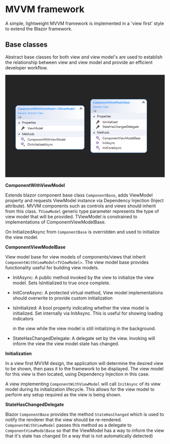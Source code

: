# MVVM framework

A simple, lightweight MVVM framework is implemented in a 'view first' style to extend the Blazor framework.

## Base classes

Abstract base classes for both view and view model's are used to establish the relationship between view and view model and provide an efficient developer workflow. 

![image-20210212113141653](..\resources\Mvvm-abstract-classes)

**ComponentWithViewModel** 

Extends blazor component base class `ComponentBase`, adds ViewModel property and requests ViewModel instance via Dependency Injection (Inject attribute). MVVM components such as controls and views should inherit from this class. `TViewModel` generic type parameter represents the type of view model that will be provided. TViewModel is constrained to implementations of ComponentViewModelBase.

On InitializedAsync from `ComponentBase` is overridden and used to initialize the view model. 

**ComponentViewModelBase**

View model base for view models of components/views that inherit `ComponentWithViewModel<TVIewModel>`. The view model base provides functionality useful for building view models.

- InitAsync: A public method invoked by the view to initialize the view model. Sets IsInitialized to true once complete.

- InitCoreAsync: A protected virtual method, View model implementations should overwrite to provide custom initialization

- IsInitialized: A bool property indicating whether the view model is initialized. Set internally via InitAsync. This is useful for showing loading indicators

  in the view while the view model is still initializing in the background. 

- StateHasChangedDelegate: A delegate set by the view. Invoking will inform the view the view model state has changed. 

**Initialization**

In a view first MVVM design, the application will determine the desired view to be shown, then pass it to the framework to be displayed. The view model for this view is then located, using Dependency Injection in this case.

A view implementing `ComponentWithViewModel` will call `InitAsync` of its view model during its initialization lifecycle. This allows for the view model to perform any setup required as the view is being shown. 

**StateHasChangedDelegate**

Blazor `ComponentBase` provides the method `StateHasChanged` which is used to notify the renderer that the view should be re-rendered. `ComponentWithViewModel` passes this method as a delegate to `ComponentViewModelBase` so that the ViewModel has a way to inform the view that it's state has changed (In a way that is not automatically detected)



